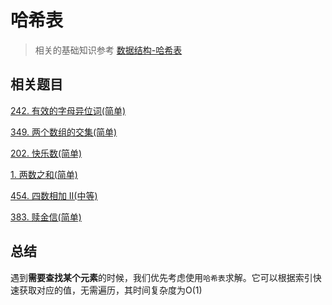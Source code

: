 # 哈希表
>相关的基础知识参考 [数据结构-哈希表](https://github.com/kerwin-ly/Blog/blob/master/data-structure/%E5%93%88%E5%B8%8C%E8%A1%A8.md)

## 相关题目

[242. 有效的字母异位词(简单)](https://github.com/kerwin-ly/Blog/blob/master/algorithm/hash-table/242.%20%E6%9C%89%E6%95%88%E7%9A%84%E5%AD%97%E6%AF%8D%E5%BC%82%E4%BD%8D%E8%AF%8D(%E7%AE%80%E5%8D%95).md)

[349. 两个数组的交集(简单)](https://github.com/kerwin-ly/Blog/blob/master/algorithm/hash-table/349.%20%E4%B8%A4%E4%B8%AA%E6%95%B0%E7%BB%84%E7%9A%84%E4%BA%A4%E9%9B%86(%E7%AE%80%E5%8D%95).md)

[202. 快乐数(简单)](https://github.com/kerwin-ly/Blog/blob/master/algorithm/hash-table/202.%20%E5%BF%AB%E4%B9%90%E6%95%B0(%E7%AE%80%E5%8D%95).md)

[1. 两数之和(简单)](https://github.com/kerwin-ly/Blog/blob/master/algorithm/array/1.%20%E4%B8%A4%E6%95%B0%E4%B9%8B%E5%92%8C(%E7%AE%80%E5%8D%95).md)

[454. 四数相加 II(中等)](https://github.com/kerwin-ly/Blog/blob/master/algorithm/hash-table/454.%20%E5%9B%9B%E6%95%B0%E7%9B%B8%E5%8A%A0%20II(%E4%B8%AD%E7%AD%89).md)

[383. 赎金信(简单)](https://github.com/kerwin-ly/Blog/blob/master/algorithm/hash-table/383.%20%E8%B5%8E%E9%87%91%E4%BF%A1(%E7%AE%80%E5%8D%95).md)

## 总结

遇到**需要查找某个元素**的时候，我们优先考虑使用`哈希表`求解。它可以根据索引快速获取对应的值，无需遍历，其时间复杂度为O(1)
